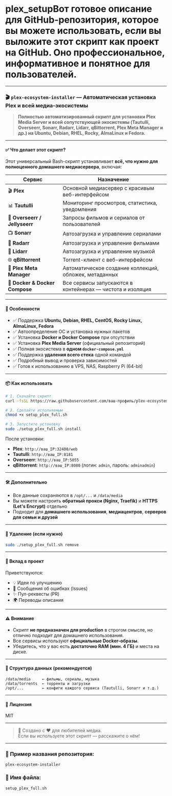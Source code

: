 # plex_setupВот **готовое описание для GitHub-репозитория**, которое вы можете использовать, если вы выложите этот скрипт как проект на GitHub. Оно профессиональное, информативное и понятное для пользователей.

---

### 🎬 `plex-ecosystem-installer` — Автоматическая установка Plex и всей медиа-экосистемы

> **Полностью автоматизированный скрипт для установки Plex Media Server и всей сопутствующей экосистемы (Tautulli, Overseerr, Sonarr, Radarr, Lidarr, qBittorrent, Plex Meta Manager и др.) на Ubuntu, Debian, RHEL, Rocky, AlmaLinux и Fedora.**

---

#### ✅ Что делает этот скрипт?

Этот универсальный Bash-скрипт устанавливает **всё, что нужно для полноценного домашнего медиасервера**, включая:

| Сервис | Назначение |
|-------|-----------|
| 🎬 **Plex** | Основной медиасервер с красивым веб-интерфейсом |
| 📊 **Tautulli** | Мониторинг просмотров, статистика, уведомления |
| 🔔 **Overseerr / Jellyseerr** | Запросы фильмов и сериалов от пользователей |
| 📺 **Sonarr** | Автозагрузка и управление сериалами |
| 🎥 **Radarr** | Автозагрузка и управление фильмами |
| 🎵 **Lidarr** | Автозагрузка и управление музыкой |
| 🌐 **qBittorrent** | Torrent-клиент с веб-интерфейсом |
| 🧩 **Plex Meta Manager** | Автоматическое создание коллекций, обложек, метаданных |
| 🐳 **Docker & Docker Compose** | Все сервисы запускаются в контейнерах — чистота и изоляция |

---

#### 🚀 Особенности

- ✅ Поддержка **Ubuntu, Debian, RHEL, CentOS, Rocky Linux, AlmaLinux, Fedora**
- ✅ Автоопределение ОС и установка нужных пакетов
- ✅ Установка **Docker и Docker Compose** при отсутствии
- ✅ Установка **Plex Media Server** (официальный репозиторий)
- ✅ Полная экосистема в **одном `docker-compose.yml`**
- ✅ Поддержка **удаления всего стека** одной командой
- ✅ Подробный вывод и проверка зависимостей
- ✅ Готов к использованию в VPS, NAS, Raspberry Pi (64-bit)

---

#### 📦 Как использовать

```bash
# 1. Скачайте скрипт
curl -fsSL https://raw.githubusercontent.com/ваш-профиль/plex-ecosystem-installer/main/setup_plex_full.sh -o setup_plex_full.sh

# 2. Сделайте исполняемым
chmod +x setup_plex_full.sh

# 3. Запустите установку
sudo ./setup_plex_full.sh install
```

После установки:
- **Plex**: `http://ваш_IP:32400/web`
- **Tautulli**: `http://ваш_IP:8181`
- **Overseerr**: `http://ваш_IP:5055`
- **qBittorrent**: `http://ваш_IP:8080` (логин: `admin`, пароль: `adminadmin`)

---

#### 🛠️ Дополнительно

- Все данные сохраняются в `/opt/...` и `/data/media`
- Вы можете настроить **обратный прокси (Nginx, Traefik)** и **HTTPS (Let's Encrypt)** отдельно
- Подходит для **домашнего использования**, **медиацентров**, **серверов для семьи и друзей**

---

#### 🧹 Удаление (если нужно)

```bash
sudo ./setup_plex_full.sh remove
```

---

#### 🤝 Вклад в проект

Приветствуются:
- 💡 Идеи по улучшению
- 🐛 Сообщения об ошибках (Issues)
- ✨ Пул-реквесты (PR)
- 🌍 Переводы описания

---

#### ⚠️ Внимание

- Скрипт **не предназначен для production** в строгом смысле, но отлично подходит для домашнего использования.
- Все сервисы используют **официальные Docker-образы**.
- Убедитесь, что у вас есть **достаточно RAM (мин. 4 ГБ)** и места на диске.

---

#### 📁 Структура данных (рекомендуется)

```
/data/media     ← фильмы, сериалы, музыка
/data/torrents  ← торренты и загрузки
/opt/...        ← конфиги каждого сервиса (Tautulli, Sonarr и т.д.)
```

---

#### 📄 Лицензия

MIT

---

> 🔗 Создано с ❤️ для любителей медиа.  
> Если вы используете этот скрипт — расскажите о нём!

---

### 📣 Пример названия репозитория:
```
plex-ecosystem-installer
```

### 📄 Имя файла:
```
setup_plex_full.sh
```
